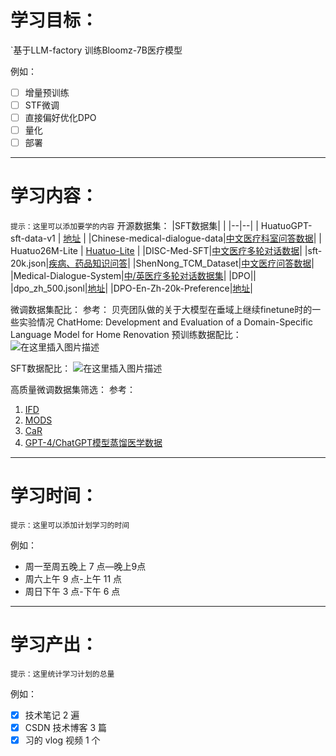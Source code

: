 ﻿# 学习目标：

`基于LLM-factory 训练Bloomz-7B医疗模型

例如：

 - [ ] 增量预训练
 - [ ] STF微调
 - [ ] 直接偏好优化DPO
 - [ ] 量化
 - [ ] 部署

---

# 学习内容：

`提示：这里可以添加要学的内容`
开源数据集：
|SFT数据集|  |	
|--|--|
| HuatuoGPT-sft-data-v1 | [地址](https://huggingface.co/datasets/FreedomIntelligence/HuatuoGPT-sft-data-v1) |
|Chinese-medical-dialogue-data|[中文医疗科室问答数据](https://github.com/Toyhom/Chinese-medical-dialogue-data)|
| Huatuo26M-Lite | [Huatuo-Lite](https://huggingface.co/datasets/FreedomIntelligence/Huatuo26M-Lite) |
|DISC-Med-SFT|[中文医疗多轮对话数据](https://huggingface.co/datasets/Flmc/DISC-Med-SFT)|
|sft-20k.json|[疾病、药品知识问答](https://github.com/CMKRG/QiZhenGPT/blob/main/data/train/sft-20k.json)|
|ShenNong_TCM_Dataset|[中文医疗问答数据](https://huggingface.co/datasets/michaelwzhu/ShenNong_TCM_Dataset)|
|Medical-Dialogue-System|[中/英医疗多轮对话数据集](https://github.com/UCSD-AI4H/Medical-Dialogue-System)|
|DPO||
|dpo_zh_500.jsonl|[地址](https://github.com/shibing624/MedicalGPT/tree/main/data/reward)|
|DPO-En-Zh-20k-Preference|[地址](https://huggingface.co/datasets/shibing624/DPO-En-Zh-20k-Preference)|

微调数据集配比：
参考：
贝壳团队做的关于大模型在垂域上继续finetune时的一些实验情况
ChatHome: Development and Evaluation of a Domain-Specific Language Model for Home Renovation
预训练数据配比：
![在这里插入图片描述](https://img-blog.csdnimg.cn/direct/8d0e51db5e464886a6a538a2874c62e1.png#pic_center)

SFT数据配比：
![在这里插入图片描述](https://img-blog.csdnimg.cn/direct/a01f6e2a5a8e444b80c6f790d12bb9bc.png#pic_center)

高质量微调数据集筛选：
参考：
1. [IFD](https://github.com/MingLiiii/Cherry_LLM)
3. [MODS](https://github.com/CASIA-LM/MoDS)
4. [CaR](https://github.com/IronBeliever/CaR/tree/main)
5. [GPT-4/ChatGPT模型蒸馏医学数据](https://huggingface.co/spaces/wangrongsheng/DataMaker)

---

# 学习时间：

`提示：这里可以添加计划学习的时间`

例如：

 - 周一至周五晚上 7 点—晚上9点
 - 周六上午 9 点-上午 11 点
 - 周日下午 3 点-下午 6 点

---

# 学习产出：

`提示：这里统计学习计划的总量`

例如：

 - [x] 技术笔记 2 遍
 - [x] CSDN 技术博客 3 篇
 - [x] 习的 vlog 视频 1 个
